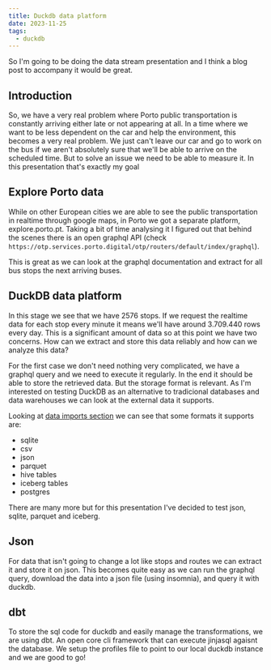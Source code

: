 ```yaml
---
title: Duckdb data platform
date: 2023-11-25
tags:
  - duckdb
---
```


So I'm going to be doing the data stream presentation and I think a blog post to accompany it would be great.

## Introduction

So, we have a very real problem where Porto public transportation is constantly arriving either late or not appearing at all. In a time where we want to be less dependent on the car and help the environment, this becomes a very real problem. We just can't leave our car and go to work on the bus if we aren't absolutely sure that we'll be able to arrive on the scheduled time. But to solve an issue we need to be able to measure it. In this presentation that's exactly my goal

## Explore Porto data

While on other European cities we are able to see the public transportation in realtime through google maps, in Porto we got a separate platform, explore.porto.pt. Taking a bit of time analysing it I figured out that behind the scenes there is an open graphql API (check `https://otp.services.porto.digital/otp/routers/default/index/graphql`).

This is great as we can look at the graphql documentation and extract for all bus stops the next arriving buses.

## DuckDB data platform

In this stage we see that we have 2576 stops. If we request the realtime data for each stop every minute it means we'll have around 3.709.440 rows every day. This is a significant amount of data so at this point we have two concerns. How can we extract and store this data reliably and how can we analyze this data?

For the first case we don't need nothing very complicated, we have a graphql query and we need to execute it regularly. In the end it should be able to store the retrieved data. But the storage format is relevant. As I'm interested on testing DuckDB as an alternative to tradicional databases and data warehouses we can look at the external data it supports.

Looking at [data imports section](https://duckdb.org/docs/archive/0.9.2/data/overview) we can see that some formats it supports are:

* sqlite
* csv
* json
* parquet
* hive tables
* iceberg tables
* postgres

There are many more but for this presentation I've decided to test json, sqlite, parquet and iceberg.

## Json

For data that isn't going to change a lot like stops and routes we can extract it and store it on json. This becomes quite easy as we can run the graphql query, download the data into a json file (using insomnia), and query it with duckdb.

## dbt

To store the sql code for duckdb and easily manage the transformations, we are using dbt. An open core cli framework that can execute jinjasql agaisnt the database. We setup the profiles file to point to our local duckdb instance and we are good to go!
